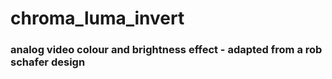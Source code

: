 # chroma_luma_invert

### analog video colour and brightness effect - adapted from a rob schafer design 
